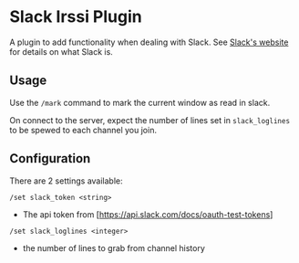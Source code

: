 # Slack Irssi Plugin
A plugin to add functionality when dealing with Slack.  See [Slack's website](https://www.slack.com/) for details on what Slack is.

## Usage

Use the `/mark` command to mark the current window as read in slack.

On connect to the server, expect the number of lines set in `slack_loglines` to be spewed to each channel you join.

## Configuration

There are 2 settings available:

`/set slack_token <string>`
 * The api token from [https://api.slack.com/docs/oauth-test-tokens]

`/set slack_loglines <integer>`
 * the number of lines to grab from channel history
